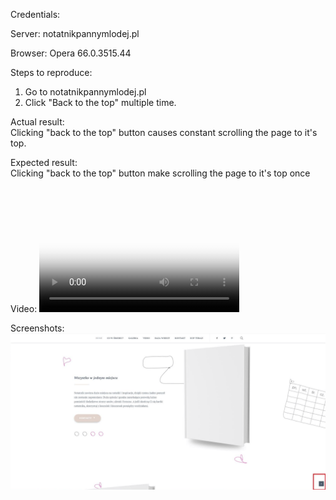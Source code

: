 Credentials:  

Server: notatnikpannymlodej.pl  

Browser: Opera 66.0.3515.44

Steps to reproduce:
1. Go to notatnikpannymlodej.pl  
2. Click "Back to the top" multiple time.

Actual result:  
Clicking "back to the top" button causes constant scrolling the page to it's top.

Expected result:  
Clicking "back to the top" button make scrolling the page to it's top once

Video: 
<video src="video/Back_to_the_top_site.mp4" poster="poster.jpg" width="320" height="200" controls preload></video>

Screenshots:  
<img src="img/Back_to_the_top_site.png">
